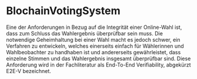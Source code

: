 # BlochainVotingSystem
Eine der Anforderungen in Bezug auf die Integrität einer Online-Wahl ist, dass zum
Schluss das Wahlergebnis überprüfbar sein muss. Die notwendige Geheimhaltung bei
einer Wahl macht es jedoch schwer, ein Verfahren zu entwickeln, welches einerseits
einfach für Wählerinnen und Wahlbeobachter zu handhaben ist und andererseits
gewährleistet, dass einzelne Stimmen und das Wahlergebnis insgesamt überprüfbar
sind. Diese Anforderung wird in der Fachliteratur als End-To-End Verifiability,
abgekürzt E2E-V bezeichnet.
